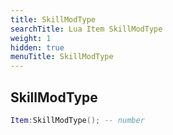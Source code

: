 ```yaml
---
title: SkillModType
searchTitle: Lua Item SkillModType
weight: 1
hidden: true
menuTitle: SkillModType
---
```

## SkillModType
```lua
Item:SkillModType(); -- number
```